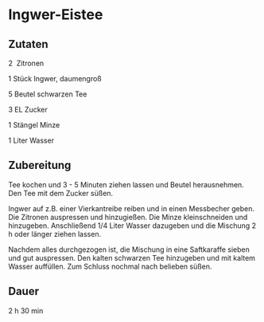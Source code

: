 # Ingwer-Eistee

## Zutaten
2  			Zitronen

1 Stück 	Ingwer, daumengroß

5 Beutel 	schwarzen Tee

3 EL 		Zucker

1 Stängel 	Minze

1 Liter 	Wasser

## Zubereitung
Tee kochen und 3 - 5 Minuten ziehen lassen und Beutel herausnehmen. Den Tee mit dem Zucker süßen.

Ingwer auf z.B. einer Vierkantreibe reiben und in einen Messbecher geben. Die Zitronen auspressen und hinzugießen. Die Minze kleinschneiden und hinzugeben. Anschließend 1/4 Liter Wasser dazugeben und die Mischung 2 h oder länger ziehen lassen. 

Nachdem alles durchgezogen ist, die Mischung in eine Saftkaraffe sieben und gut auspressen. Den kalten schwarzen Tee hinzugeben und mit kaltem Wasser auffüllen. Zum Schluss nochmal nach belieben süßen.

## Dauer
2 h 30 min